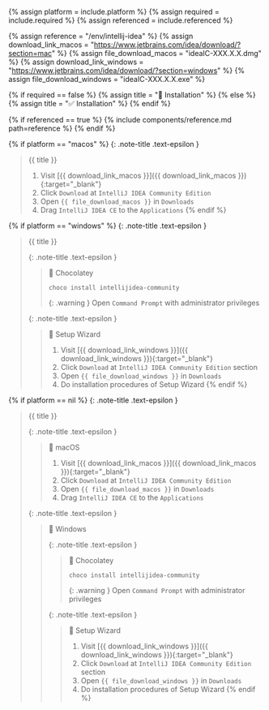 <!-- LOCATION -->
<!-- _includes/components/intellij-idea/ -->

<!-- INCLUDE -->
<!-- components/intellij-idea/installation.md -->

<!-- VARIABLES -->
<!-- platform:      [macos, windows], default to ALL -->
<!-- required:      [true, false], default to true -->
<!-- referenced:    [true, false], default to false -->


<!-- READ VARIABLES -->
{% assign platform   = include.platform %}
{% assign required   = include.required %}
{% assign referenced = include.referenced %}


<!-- ASSIGN CONSTANTS -->
{% assign reference             = "/env/intellij-idea" %}
{% assign download_link_macos   = "https://www.jetbrains.com/idea/download/?section=mac" %}
{% assign file_download_macos   = "ideaIC-XXX.X.X.dmg" %}
{% assign download_link_windows = "https://www.jetbrains.com/idea/download/?section=windows" %}
{% assign file_download_windows = "ideaIC-XXX.X.X.exe" %}


<!-- DECIDE TO DISPLAY THE NECESSITY OF THE INSTALLATION -->
{% if required == false %}
    {% assign title = "🔲 Installation" %}
{% else %}
    {% assign title = "✅ Installation" %}
{% endif %}


<!-- DECIDE TO DISPLAY THE LINK OF THIS COMPONENT -->
{% if referenced == true %}
{% include components/reference.md path=reference %}
{% endif %}


<!-- MAIN CONTENT -->

<!-- MACOS -->
{% if platform == "macos" %}
{: .note-title .text-epsilon }
> {{ title }}
>
> 1. Visit [{{ download_link_macos }}]({{ download_link_macos }}){:target="\_blank"}
> 2. Click `Download` at `IntelliJ IDEA Community Edition`
> 3. Open `{{ file_download_macos }}` in `Downloads`
> 4. Drag `IntelliJ IDEA CE` to the `Applications`
{% endif %}

<!-- WINDOWS -->
{% if platform == "windows" %}
{: .note-title .text-epsilon }
> {{ title }}
> 
> {: .note-title .text-epsilon }
>> 🔘 Chocolatey
>>
>> ```shell
>> choco install intellijidea-community
>> ```
>>
>> {: .warning }
>> Open `Command Prompt` with administrator privileges
>
> {: .note-title .text-epsilon }
>> 🔘 Setup Wizard
>>
>> 1. Visit [{{ download_link_windows }}]({{ download_link_windows }}){:target="\_blank"}
>> 2. Click `Download` at `IntelliJ IDEA Community Edition` section
>> 3. Open `{{ file_download_windows }}` in `Downloads`
>> 4. Do installation procedures of Setup Wizard
{% endif %}

<!-- PLATFORMS -->
{% if platform == nil %}
{: .note-title .text-epsilon }
> {{ title }}
>
> {: .note-title .text-epsilon }
>> 🔘 macOS
>> 
>> 1. Visit [{{ download_link_macos }}]({{ download_link_macos }}){:target="\_blank"}
>> 2. Click `Download` at `IntelliJ IDEA Community Edition`
>> 3. Open `{{ file_download_macos }}` in `Downloads`
>> 4. Drag `IntelliJ IDEA CE` to the `Applications`
>
> {: .note-title .text-epsilon }
>> 🔘 Windows
>> 
>> {: .note-title .text-epsilon }
>>> 🔘 Chocolatey
>>>
>>> ```shell
>>> choco install intellijidea-community
>>> ```
>>>
>>> {: .warning }
>>> Open `Command Prompt` with administrator privileges
>>
>> {: .note-title .text-epsilon }
>>> 🔘 Setup Wizard
>>>
>>> 1. Visit [{{ download_link_windows }}]({{ download_link_windows }}){:target="\_blank"}
>>> 2. Click `Download` at `IntelliJ IDEA Community Edition` section
>>> 3. Open `{{ file_download_windows }}` in `Downloads`
>>> 4. Do installation procedures of Setup Wizard
{% endif %}
